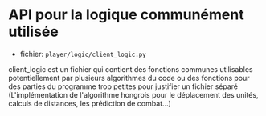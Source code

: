 # API pour la logique communément utilisée

- fichier: `player/logic/client_logic.py`

client_logic est un fichier qui contient des fonctions communes utilisables potentiellement par plusieurs algorithmes du code ou des fonctions pour des parties du programme trop petites pour justifier un fichier séparé (L'implémentation de l'algorithme hongrois pour le déplacement des unités, calculs de distances, les prédiction de combat...)
